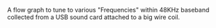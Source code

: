 
A flow graph to tune to various "Frequencies" within 48KHz baseband collected from a USB sound card attached to a big wire coil. 



